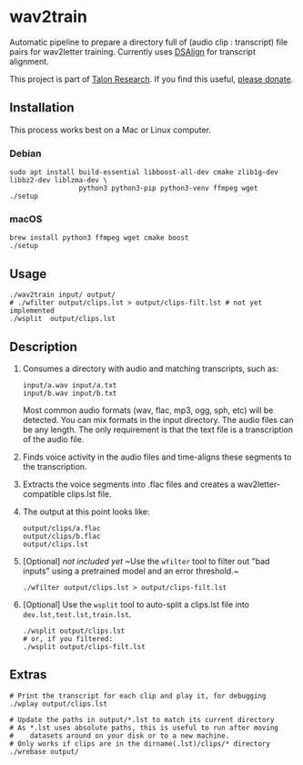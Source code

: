 # wav2train
Automatic pipeline to prepare a directory full of (audio clip : transcript) file pairs for wav2letter training. Currently uses [DSAlign](https://github.com/mozilla/DSAlign) for transcript alignment.

This project is part of [Talon Research](https://talonvoice.com/research/). If you find this useful, [please donate](https://www.patreon.com/join/lunixbochs).

## Installation

This process works best on a Mac or Linux computer.

### Debian

    sudo apt install build-essential libboost-all-dev cmake zlib1g-dev libbz2-dev liblzma-dev \
                     python3 python3-pip python3-venv ffmpeg wget
    ./setup

### macOS

    brew install python3 ffmpeg wget cmake boost
    ./setup

## Usage

    ./wav2train input/ output/
    # ./wfilter output/clips.lst > output/clips-filt.lst # not yet implemented
    ./wsplit  output/clips.lst

## Description

1. Consumes a directory with audio and matching transcripts, such as:

    ```
    input/a.wav input/a.txt
    input/b.wav input/b.txt
    ```

    Most common audio formats (wav, flac, mp3, ogg, sph, etc) will be detected. You can mix formats in the input directory. The audio files can be any length. The only requirement is that the text file is a transcription of the audio file.

2. Finds voice activity in the audio files and time-aligns these segments to the transcription.
3. Extracts the voice segments into .flac files and creates a wav2letter-compatible clips.lst file.
4. The output at this point looks like:

    ```
    output/clips/a.flac
    output/clips/b.flac
    output/clips.lst
    ```

4. [Optional] *not included yet* ~Use the `wfilter` tool to filter out "bad inputs" using a pretrained model and an error threshold.~

    ```
    ./wfilter output/clips.lst > output/clips-filt.lst
    ```

5. [Optional] Use the `wsplit` tool to auto-split a clips.lst file into `dev.lst,test.lst,train.lst`.

    ```
    ./wsplit output/clips.lst
    # or, if you filtered:
    ./wsplit output/clips-filt.lst
    ```

## Extras

    # Print the transcript for each clip and play it, for debugging
    ./wplay output/clips.lst

    # Update the paths in output/*.lst to match its current directory
    # As *.lst uses absolute paths, this is useful to run after moving
    #    datasets around on your disk or to a new machine.
    # Only works if clips are in the dirname(.lst)/clips/* directory
    ./wrebase output/
